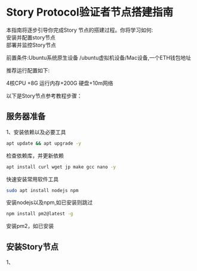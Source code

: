 # Story Protocol验证者节点搭建指南
本指南将逐步引导你完成Story 节点的搭建过程。你将学习如何:  
安装并配置story节点  
部署并监控Story节点  
  
前置条件:Ubuntu系统原生设备 /ubuntu虚拟机设备/Mac设备,一个ETH钱包地址

推荐运行配置如下:  

4核CPU +8G 运行内存+200G 硬盘+10m网络  

以下是Story节点参考教程步骤：  

## 服务器准备
1、安装依赖以及必要工具

```bash
apt update && apt upgrade -y
```
检查依赖库，并更新依赖  

```bash
apt install curl wget jp make gcc nano -y
```
快速安装常用软件工具  
```bash
sudo apt install nodejs npm
```
安装nodejs以及npm,如已安装则跳过  

```bash
npm install pm2@latest -g
```
安装pm2，如已安装  
## 安装Story节点
1、



